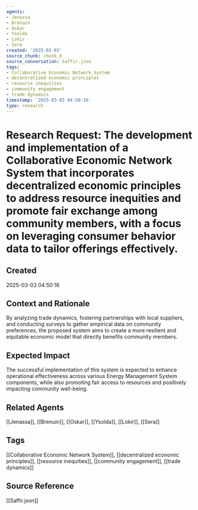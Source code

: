 ```yaml
---
agents:
- Jenassa
- Brenuin
- Oskar
- Ysolda
- Lokir
- Sera
created: '2025-03-03'
source_chunk: chunk_6
source_conversation: Saffir.json
tags:
- Collaborative Economic Network System
- decentralized economic principles
- resource inequities
- community engagement
- trade dynamics
timestamp: '2025-03-03 04:50:16'
type: research
---
```


# Research Request: The development and implementation of a Collaborative Economic Network System that incorporates decentralized economic principles to address resource inequities and promote fair exchange among community members, with a focus on leveraging consumer behavior data to tailor offerings effectively.

## Created
2025-03-03 04:50:16

## Context and Rationale
By analyzing trade dynamics, fostering partnerships with local suppliers, and conducting surveys to gather empirical data on community preferences, the proposed system aims to create a more resilient and equitable economic model that directly benefits community members.

## Expected Impact
The successful implementation of this system is expected to enhance operational effectiveness across various Energy Management System components, while also promoting fair access to resources and positively impacting community well-being.

## Related Agents
[[Jenassa]], [[Brenuin]], [[Oskar]], [[Ysolda]], [[Lokir]], [[Sera]]

## Tags
[[Collaborative Economic Network System]], [[decentralized economic principles]], [[resource inequities]], [[community engagement]], [[trade dynamics]]

## Source Reference
[[Saffir.json]]
